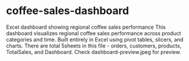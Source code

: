 # coffee-sales-dashboard
Excel dashboard showing regional coffee sales performance
This dashboard visualizes regional coffee sales performance across product categories and time. Built entirely in Excel using pivot tables, slicers, and charts.
There are total 5sheets in this file - orders, customers, products, TotalSales, and Dashboard.
Check dashboard-preview.jpeg for preview.
